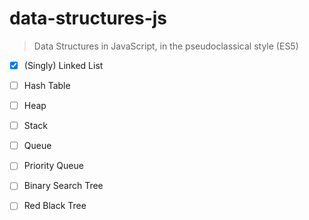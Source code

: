# data-structures-js

> Data Structures in JavaScript, in the pseudoclassical style (ES5)

- [x] (Singly) Linked List

- [ ] Hash Table

- [ ] Heap

- [ ] Stack

- [ ] Queue

- [ ] Priority Queue

- [ ] Binary Search Tree

- [ ] Red Black Tree
